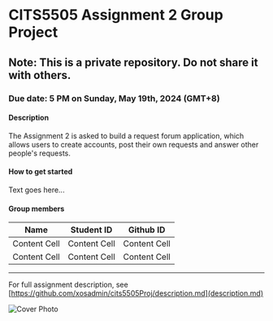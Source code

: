 # CITS5505 Assignment 2 Group Project  
  
## Note: This is a private repository. Do not share it with others.  
  
### Due date: 5 PM on Sunday, May 19th, 2024 (GMT+8)  

#### Description
The Assignment 2 is asked to build a request forum application, which allows users to create accounts, post their own requests and answer other people's requests.  
  
#### How to get started  
Text goes here...  
  
#### Group members  
| Name  | Student ID | Github ID |
| ------------- | ------------- | ------------- |
| Content Cell  | Content Cell  | Content Cell |
| Content Cell  | Content Cell  | Content Cell |
------  
For full assignment description, see [https://github.com/xosadmin/cits5505Proj/description.md](description.md)  
  
![Cover Photo](http://inews.gtimg.com/newsapp_match/0/15236301881/0)  
